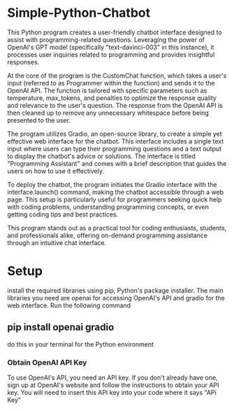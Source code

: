 # Simple-Python-Chatbot


<p> This Python program creates a user-friendly chatbot interface designed to assist with programming-related questions. Leveraging the power of OpenAI's GPT model (specifically "text-davinci-003" in this instance), it processes user inquiries related to programming and provides insightful responses.

At the core of the program is the CustomChat function, which takes a user's input (referred to as Programmer within the function) and sends it to the OpenAI API. The function is tailored with specific parameters such as temperature, max_tokens, and penalties to optimize the response quality and relevance to the user's question. The response from the OpenAI API is then cleaned up to remove any unnecessary whitespace before being presented to the user.

The program utilizes Gradio, an open-source library, to create a simple yet effective web interface for the chatbot. This interface includes a single text input where users can type their programming questions and a text output to display the chatbot's advice or solutions. The interface is titled "Programming Assistant" and comes with a brief description that guides the users on how to use it effectively.

To deploy the chatbot, the program initiates the Gradio interface with the interface.launch() command, making the chatbot accessible through a web page. This setup is particularly useful for programmers seeking quick help with coding problems, understanding programming concepts, or even getting coding tips and best practices.

This program stands out as a practical tool for coding enthusiasts, students, and professionals alike, offering on-demand programming assistance through an intuitive chat interface. </p>


# Setup 

<p> install the required libraries using pip, Python's package installer. The main libraries you need are openai for accessing OpenAI's API and gradio for the web interface. Run the following command <p> </p>

## pip install openai gradio 

<p> do this in your terminal for the Python environment</p>

### Obtain OpenAI API Key
<p> To use OpenAI's API, you need an API key. If you don't already have one, sign up at OpenAI's website and follow the instructions to obtain your API key. You will need to insert this API key into your code where it says "APi Key" </p>
